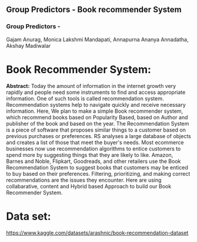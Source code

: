 ## Group Predictors - Book recommender System 
### Group Predictors - 
Gajam Anurag, 
Monica Lakshmi Mandapati,
Annapurna Ananya Annadatha,
Akshay Madiwalar

# Book Recommender System: 

**Abstract:** Today the amount of information in the internet growth very rapidly and people need some instruments to find and access appropriate information. One of such tools is called recommendation system. Recommendation systems help to navigate quickly and receive necessary information. Here, We plan to make a simple Book recommender system, which recommend books based on Popularity Based, based on Author and publisher of the book and based on the year. The Recommendation System is a piece of software that proposes similar things to a customer based on previous purchases or preferences. RS analyses a large database of objects and creates a list of those that meet the buyer's needs. Most ecommerce businesses now use recommendation algorithms to entice customers to spend more by suggesting things that they are likely to like. Amazon, Barnes and Noble, Flipkart, Goodreads, and other retailers use the Book Recommendation System to suggest books that customers may be enticed to buy based on their preferences. Filtering, prioritizing, and making correct recommendations are the issues they encounter. Here are using collabarative, content and Hybrid based Approach to build our Book Recommender System.

# Data set:
https://www.kaggle.com/datasets/arashnic/book-recommendation-dataset
